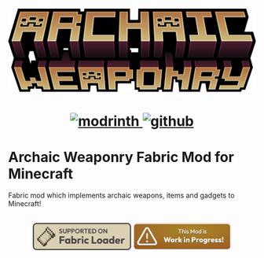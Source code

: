 ![archaic_weaponry_2.png](external/promo/archaic_weaponry_2.png)

<div style="text-align: center;">
<h1>
    <a href="https://modrinth.com/mod/archaic-weaponry">
        <img alt="modrinth" src="https://img.shields.io/badge/-modrinth-gray?style=for-the-badge&labelColor=green&labelWidth=15&logo=appveyor&logoColor=white">
    </a>
    <a href="https://github.com/JR1811/archaic-weaponry/releases">
        <img alt="github" src="https://img.shields.io/github/v/release/JR1811/archaic-weaponry?logo=github&style=for-the-badge">
    </a>
</h1>
</div>

# Archaic Weaponry Fabric Mod for Minecraft

Fabric mod which implements archaic weapons, items and gadgets to Minecraft!

<div style="text-align: center;">
<br>
<a href="https://fabricmc.net/"><img
    src="external/promo/badges/supported_on_fabric_loader.png"
    alt="Supported on Fabric"
    width="200"
></a>
<a href="https://github.com/JR1811/archaic-weaponry/issues"><img
    src="external/promo/badges/work_in_progress.png"
    alt="Work in Progress"
    width="200"
></a>
</div>